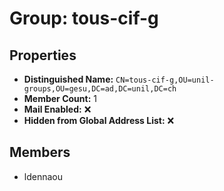 # Group: tous-cif-g

## Properties

- **Distinguished Name:** `CN=tous-cif-g,OU=unil-groups,OU=gesu,DC=ad,DC=unil,DC=ch`
- **Member Count:** 1
- **Mail Enabled:** ❌
- **Hidden from Global Address List:** ❌

## Members

- ldennaou
